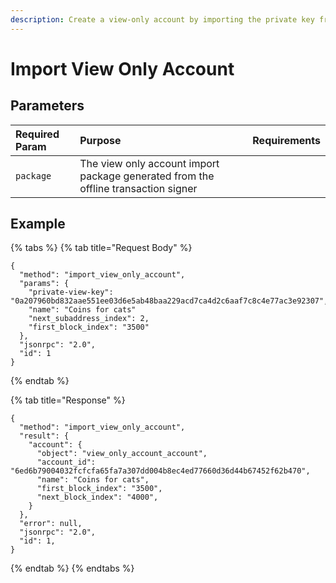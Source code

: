 ```yaml
---
description: Create a view-only account by importing the private key from an existing account
---
```


# Import View Only Account

## Parameters

| Required Param | Purpose | Requirements |
| :--- | :--- | :--- |
| `package` | The view only account import package generated from the offline transaction signer | |

## Example

{% tabs %}
{% tab title="Request Body" %}
```text
{
  "method": "import_view_only_account",
  "params": {
    "private-view-key": "0a207960bd832aae551ee03d6e5ab48baa229acd7ca4d2c6aaf7c8c4e77ac3e92307",
    "name": "Coins for cats"
    "next_subaddress_index": 2,
    "first_block_index": "3500"
  },
  "jsonrpc": "2.0",
  "id": 1
}
```
{% endtab %}

{% tab title="Response" %}
```text
{
  "method": "import_view_only_account",
  "result": {
    "account": {
      "object": "view_only_account_account",
      "account_id": "6ed6b79004032fcfcfa65fa7a307dd004b8ec4ed77660d36d44b67452f62b470",
      "name": "Coins for cats",
      "first_block_index": "3500",
      "next_block_index": "4000",
    }
  },
  "error": null,
  "jsonrpc": "2.0",
  "id": 1,
}
```
{% endtab %}
{% endtabs %}

